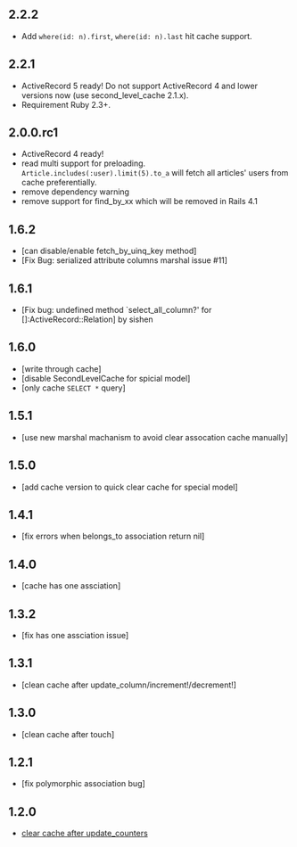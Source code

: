 2.2.2
-----

* Add `where(id: n).first`, `where(id: n).last` hit cache support.

2.2.1
-----

* ActiveRecord 5 ready! Do not support ActiveRecord 4 and lower versions now (use second_level_cache 2.1.x).
* Requirement Ruby 2.3+.

2.0.0.rc1
-----
* ActiveRecord 4 ready!
* read multi support for preloading. `Article.includes(:user).limit(5).to_a` will fetch all articles' users from cache preferentially.
* remove dependency warning
* remove support for find_by_xx which will be removed in Rails 4.1

1.6.2
-----
* [can disable/enable fetch_by_uinq_key method]
* [Fix Bug: serialized attribute columns marshal issue #11]

1.6.1
-----
* [Fix bug: undefined method `select_all_column?' for []:ActiveRecord::Relation] by sishen

1.6.0
-----
* [write through cache]
* [disable SecondLevelCache for spicial model]
* [only cache `SELECT *` query]

1.5.1
-----
* [use new marshal machanism to avoid clear assocation cache manually]

1.5.0
-----
* [add cache version to quick clear cache for special model]

1.4.1
-----
* [fix errors when belongs_to association return nil]

1.4.0
-----
* [cache has one assciation]

1.3.2
-----
* [fix has one assciation issue]

1.3.1
-----
* [clean cache after update_column/increment!/decrement!]

1.3.0
-----
* [clean cache after touch]

1.2.1
-----
* [fix polymorphic association bug]

1.2.0
-----
* [clear cache after update_counters](https://github.com/csdn-dev/second_level_cache/commit/240dde81199124092e0e8ad0500c167ac146e301)





